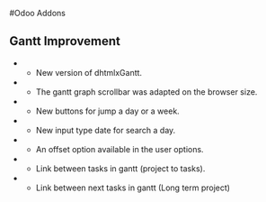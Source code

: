 #Odoo Addons

## Gantt Improvement
* - New version of dhtmlxGantt.
* - The gantt graph scrollbar was adapted on the browser size.
* - New buttons for jump a day or a week.
* - New input type date for search a day.
* - An offset option available in the user options.
* - Link between tasks in gantt (project to tasks).
* - Link between next tasks in gantt (Long term project)


